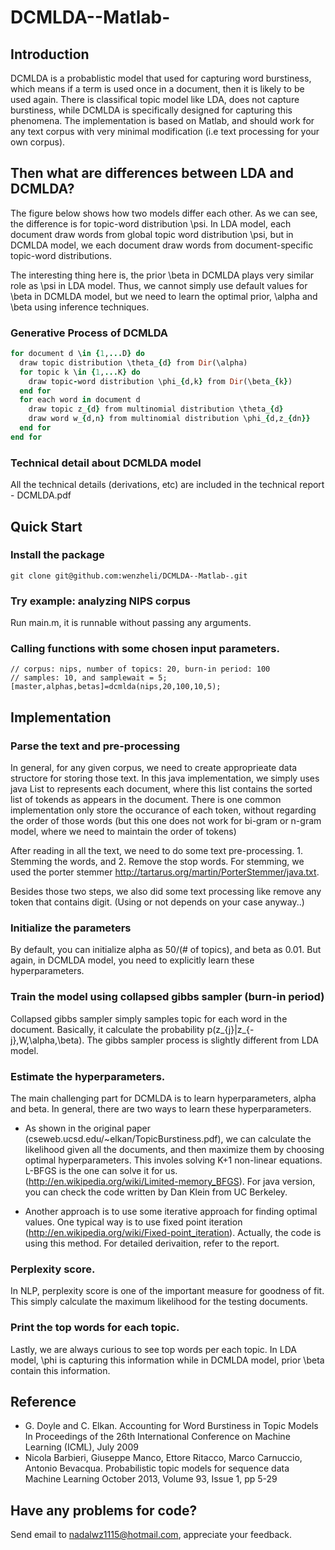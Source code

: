 DCMLDA--Matlab-
===============

## Introduction
DCMLDA is a probablistic model that used for capturing word burstiness, which means if a term is used once
in a document, then it is likely to be used again. There is classifical topic model like LDA, does not capture burstiness, 
while DCMLDA is specifically designed for capturing this phenomena. The implementation is based on Matlab, and should
work for any text corpus with very minimal modification (i.e text processing for your own corpus). 


## Then what are differences between LDA and DCMLDA? 
The figure below shows how two models differ each other. As we can see, the difference is for topic-word distribution \psi. 
In LDA model, each document draw words from global topic word distribution \psi, but in DCMLDA model, we each document 
draw words from document-specific topic-word distributions. 

The interesting thing here is, the prior \beta in DCMLDA plays very similar role as \psi in LDA model.  Thus, we cannot
simply use default values for \beta in DCMLDA model, but we need to learn the optimal prior, \alpha and \beta using 
inference techniques.

### Generative Process of DCMLDA
``` ruby
for document d \in {1,...D} do
  draw topic distribution \theta_{d} from Dir(\alpha)
  for topic k \in {1,...K} do
    draw topic-word distribution \phi_{d,k} from Dir(\beta_{k})
  end for
  for each word in document d
    draw topic z_{d} from multinomial distribution \theta_{d}
    draw word w_{d,n} from multinomial distribution \phi_{d,z_{dn}}
  end for
end for
```

### Technical detail about DCMLDA model
All the technical details (derivations, etc) are included in the technical report - DCMLDA.pdf

## Quick Start
### Install the package 
``` 
git clone git@github.com:wenzheli/DCMLDA--Matlab-.git
```
### Try example: analyzing NIPS corpus
Run main.m, it is runnable without passing any arguments.  
### Calling functions with some chosen input parameters. 
``` 
// corpus: nips, number of topics: 20, burn-in period: 100
// samples: 10, and samplewait = 5;
[master,alphas,betas]=dcmlda(nips,20,100,10,5);
``` 
## Implementation

### Parse the text and pre-processing
In general, for any given corpus, we need to create approprieate data structore for storing those text. 
In this java implementation, we simply uses java List<Integer> to represents each document, where this list
contains the sorted list of tokends as appears in the document. There is one common implementation only
store the occurance of each token, without regarding the order of those words (but this one does not work for
bi-gram or n-gram model, where we need to maintain the order of tokens)

After reading in all the text, we need to do some text pre-processing. 1. Stemming the words, and 2. Remove the 
stop words. For stemming, we used the porter stemmer http://tartarus.org/martin/PorterStemmer/java.txt.

Besides those two steps, we also did some text processing like remove any token that contains digit. (Using or not
depends on your case anyway..)

### Initialize the parameters 
By default, you can initialize alpha as 50/(# of topics), and beta as 0.01. But again, in DCMLDA model, you need
to explicitly learn these hyperparameters. 

### Train the model using collapsed gibbs sampler (burn-in period)
Collapsed gibbs sampler simply samples topic for each word in the document. Basically, it calculate the probability 
p(z_{j}|z_{-j},W,\alpha,\beta). The gibbs sampler process is slightly different from LDA model. 


### Estimate the hyperparameters. 
The main challenging part for DCMLDA is to learn hyperparameters, alpha and beta. In general, there are two ways
to learn these hyperparameters. 

- As shown in the original paper (cseweb.ucsd.edu/~elkan/TopicBurstiness.pdf), we can calculate the likelihood given
all the documents, and then maximize them by choosing optimal hyperparameters. This involes solving K+1 non-linear
equations. L-BFGS is the one can solve it for us. (http://en.wikipedia.org/wiki/Limited-memory_BFGS). For java version, 
you can check the code written by Dan Klein from UC Berkeley. 

- Another approach is to use some iterative approach for finding optimal values. One typical way is to use fixed point
iteration (http://en.wikipedia.org/wiki/Fixed-point_iteration). Actually, the code is using this method. For detailed
derivaition, refer to the report. 

### Perplexity score. 
In NLP, perplexity score is one of the important measure for goodness of fit. This simply calculate the maximum likelihood
for the testing documents. 

### Print the top words for each topic. 
Lastly, we are always curious to see top words per each topic. In LDA model, \phi is capturing this information while in
DCMLDA model, prior \beta contain this information. 

## Reference
- G. Doyle and C. Elkan. Accounting for Word Burstiness in Topic Models In Proceedings of the 26th International Conference on Machine Learning (ICML), July 2009
- Nicola Barbieri, Giuseppe Manco, Ettore Ritacco, Marco Carnuccio, Antonio Bevacqua. Probabilistic topic models for sequence data
Machine Learning October 2013, Volume 93, Issue 1, pp 5-29


## Have any problems for code? 
Send email to nadalwz1115@hotmail.com, appreciate your feedback. 
